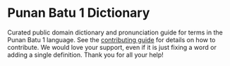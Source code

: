 
# Punan Batu 1 Dictionary

Curated public domain dictionary and pronunciation guide for terms in the Punan Batu 1 language. See the [contributing guide](https://github.com/drumworkteam/term/blob/make/.github/contributing.md) for details on how to contribute. We would love your support, even if it is just fixing a word or adding a single definition. Thank you for all your help!